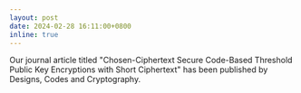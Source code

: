 ```yaml
---
layout: post
date: 2024-02-28 16:11:00+0800
inline: true
---
```


Our journal article titled "Chosen-Ciphertext Secure Code-Based Threshold Public Key Encryptions with Short Ciphertext" has been published by Designs, Codes and Cryptography.